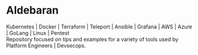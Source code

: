 # Aldebaran
Kubernetes | Docker | Terraform | Teleport | Ansible | Grafana | AWS | Azure | GoLang | Linux | Pentest  
Repository focused on tips and examples for a variety of tools used by Platform Engineers | Devsecops.
